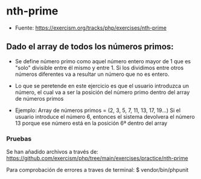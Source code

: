 # nth-prime

- Fuente: https://exercism.org/tracks/php/exercises/nth-prime 

## Dado el array de todos los números primos:

- Se define número primo como aquel número entero mayor de 1 que es "solo" divisible entre él mismo y entre 1. Si los dividimos entre otros números diferentes va a resultar un número que no es entero.

- Lo que se peretende en este ejercicio es que el usuario introduzca un número, el cual va a ser la posición del número primo dentro del array de números primos

- Ejemplo: 
    Array de números primos = (2, 3, 5, 7, 11, 13, 17, 19...)
    Si el usuario introduce el número 6, entonces el sistema devolvera el número 13 porque ese número está en la posición 6ª dentro del array

### Pruebas
Se han añadido archivos a través de: 
https://github.com/exercism/php/tree/main/exercises/practice/nth-prime 

Para comprobación de errores a traves de terminal: 
$ vendor/bin/phpunit